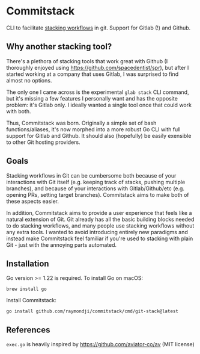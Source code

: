 # Commitstack

CLI to facilitate [stacking workflows](https://www.stacking.dev/) in git. Support for Gitlab (!) and Github.

## Why another stacking tool?

There's a plethora of stacking tools that work great with Github (I thoroughly enjoyed using https://github.com/spacedentist/spr), but after I started working at a company that uses Gitlab, I was surprised to find almost no options.

The only one I came across is the experimental `glab stack` CLI command, but it's missing a few features I personally want and has the opposite problem: it's Gitlab only. I ideally wanted a single tool once that could work with both.

Thus, Commitstack was born. Originally a simple set of bash functions/aliases, it's now morphed into a more robust Go CLI with full support for Gitlab and Github. It should also (hopefully) be easily exensible to other Git hosting providers.

## Goals

Stacking workflows in Git can be cumbersome both because of your interactions with Git itself (e.g. keeping track of stacks, pushing multiple branches), and because of your interactions with Gitlab/Github/etc (e.g. opening PRs, setting target branches). Commitstack aims to make both of these aspects easier.

In addition, Commitstack aims to provide a user experience that feels like a natural extension of Git. Git already has all the basic building blocks needed to do stacking workflows, and many people use stacking workflows without any extra tools. I wanted to avoid introducing entirely new paradigms and instead make Commitstack feel familiar if you're used to stacking with plain Git - just with the annoying parts automated.

## Installation

Go version >= 1.22 is required. To install Go on macOS:
```
brew install go 
```

Install Commitstack:
```
go install github.com/raymondji/commitstack/cmd/git-stack@latest
```

## References

`exec.go` is heavily inspired by https://github.com/aviator-co/av (MIT license)
